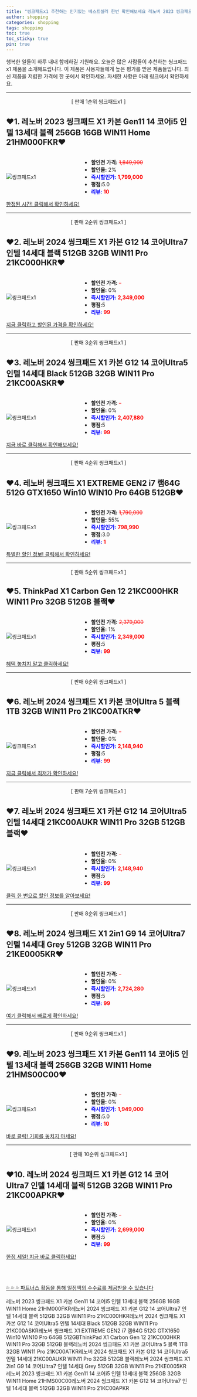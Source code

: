 ```yaml
---
title: "씽크패드x1 추천하는 인기있는 베스트셀러 한번 확인해보세요 레노버 2023 씽크패드 X1 카본"
author: shopping
categories: shopping
tags: shopping
toc: true
toc_sticky: true
pin: true
---
```

행복한 일들이 하루 내내 함께하길 기원해요. 오늘은 많은 사람들이 추천하는 씽크패드x1 제품을 소개해드립니다. 이 제품은 사용자들에게 높은 평가를 받은 제품들입니다. 최신 제품을 저렴한 가격에 한 곳에서 확인하세요. 자세한 사항은 아래 링크에서 확인하세요.

---
<p class="toplist" style="margin: 0 auto; display: block; width: fit-content;">[ 판매 1순위 씽크패드x1 ]</p>

<h2><strong>❤️1. 레노버 2023 씽크패드 X1 카본 Gen11 14 코어i5 인텔 13세대 블랙 256GB 16GB WIN11 Home 21HM000FKR❤️</strong></h2>

<div style="display: flex; align-items: center;">
    <div style="flex: 0.4;">
        <img src="https://thumbnail7.coupangcdn.com/thumbnails/remote/230x230ex/image/retail/images/276849243879367-ebd3882f-5f9f-4a3c-9106-337de1e434b7.jpg" alt="씽크패드x1" style="max-width: 100%;">
    </div>
    <div style="flex: 0.6; margin-left: 10px;">
        <ul>
            <li><strong>할인전 가격:</strong> <del style="color: red;">1,849,000</del></li>
            <li><strong>할인율:</strong> 2%</li>
            <li><span style='color:blue'><strong>즉시할인가:</strong></span> <span style='color:red'><strong>1,799,000</strong></span></li>
            <li><strong>평점:</strong>5.0</li>
            <li><span style='color:blue'><strong>리뷰:</strong></span> <span style='color:red'><strong>10</strong></span></li>
        </ul>
    </div>
</div>
<div class="center">
    <a href="https://William4Davisa.github.io?lptag=AF9450613&subid=githubio&pageKey=7746447621&traceid=V0-153&itemId=20854478755&vendorItemId=85718969118" class="myButton">
        한정된 시간! 클릭해서 확인하세요!
    </a>
</div>


---
<p class="toplist" style="margin: 0 auto; display: block; width: fit-content;">[ 판매 2순위 씽크패드x1 ]</p>

<h2><strong>❤️2. 레노버 2024 씽크패드 X1 카본 G12 14 코어Ultra7 인텔 14세대 블랙 512GB 32GB WIN11 Pro 21KC000HKR❤️</strong></h2>

<div style="display: flex; align-items: center;">
    <div style="flex: 0.4;">
        <img src="https://thumbnail6.coupangcdn.com/thumbnails/remote/230x230ex/image/retail/images/2024/05/02/18/6/194fa0c3-a6c4-446d-a18a-16c03c33e01f.jpg" alt="씽크패드x1" style="max-width: 100%;">
    </div>
    <div style="flex: 0.6; margin-left: 10px;">
        <ul>
            <li><strong>할인전 가격:</strong> <del style="color: red;">-</del></li>
            <li><strong>할인율:</strong> 0%</li>
            <li><span style='color:blue'><strong>즉시할인가:</strong></span> <span style='color:red'><strong>2,349,000</strong></span></li>
            <li><strong>평점:</strong>5</li>
            <li><span style='color:blue'><strong>리뷰:</strong></span> <span style='color:red'><strong>99</strong></span></li>
        </ul>
    </div>
</div>
<div class="center">
    <a href="https://William4Davisa.github.io?lptag=AF9450613&subid=githubio&pageKey=8073092553&traceid=V0-153&itemId=22731288880&vendorItemId=89766608344" class="myButton">
        지금 클릭하고 할인된 가격을 확인하세요!
    </a>
</div>


---
<p class="toplist" style="margin: 0 auto; display: block; width: fit-content;">[ 판매 3순위 씽크패드x1 ]</p>

<h2><strong>❤️3. 레노버 2024 씽크패드 X1 카본 G12 14 코어Ultra5 인텔 14세대 Black 512GB 32GB WIN11 Pro 21KC00ASKR❤️</strong></h2>

<div style="display: flex; align-items: center;">
    <div style="flex: 0.4;">
        <img src="https://thumbnail8.coupangcdn.com/thumbnails/remote/230x230ex/image/retail/images/2024/06/19/15/0/d5eb65c1-b193-4d8b-ae09-4a5a4f7eb348.jpg" alt="씽크패드x1" style="max-width: 100%;">
    </div>
    <div style="flex: 0.6; margin-left: 10px;">
        <ul>
            <li><strong>할인전 가격:</strong> <del style="color: red;">-</del></li>
            <li><strong>할인율:</strong> 0%</li>
            <li><span style='color:blue'><strong>즉시할인가:</strong></span> <span style='color:red'><strong>2,407,880</strong></span></li>
            <li><strong>평점:</strong>5</li>
            <li><span style='color:blue'><strong>리뷰:</strong></span> <span style='color:red'><strong>99</strong></span></li>
        </ul>
    </div>
</div>
<div class="center">
    <a href="https://William4Davisa.github.io?lptag=AF9450613&subid=githubio&pageKey=8176701336&traceid=V0-153&itemId=23367411655&vendorItemId=90397683531" class="myButton">
        지금 바로 클릭해서 확인해보세요!
    </a>
</div>


---
<p class="toplist" style="margin: 0 auto; display: block; width: fit-content;">[ 판매 4순위 씽크패드x1 ]</p>

<h2><strong>❤️4. 레노버 씽크패드 X1 EXTREME GEN2 i7 램64G 512G GTX1650 Win10 WIN10 Pro 64GB 512GB❤️</strong></h2>

<div style="display: flex; align-items: center;">
    <div style="flex: 0.4;">
        <img src="https://thumbnail8.coupangcdn.com/thumbnails/remote/230x230ex/image/vendor_inventory/705e/2e2b6a737d0882133324b9719f9c3c448ad70af48ff41eb8a756ed36f697.jpg" alt="씽크패드x1" style="max-width: 100%;">
    </div>
    <div style="flex: 0.6; margin-left: 10px;">
        <ul>
            <li><strong>할인전 가격:</strong> <del style="color: red;">1,790,000</del></li>
            <li><strong>할인율:</strong> 55%</li>
            <li><span style='color:blue'><strong>즉시할인가:</strong></span> <span style='color:red'><strong>798,990</strong></span></li>
            <li><strong>평점:</strong>3.0</li>
            <li><span style='color:blue'><strong>리뷰:</strong></span> <span style='color:red'><strong>1</strong></span></li>
        </ul>
    </div>
</div>
<div class="center">
    <a href="https://William4Davisa.github.io?lptag=AF9450613&subid=githubio&pageKey=8158937384&traceid=V0-153&itemId=23254125247&vendorItemId=90286524642" class="myButton">
        특별한 할인 정보! 클릭해서 확인하세요!
    </a>
</div>


---
<p class="toplist" style="margin: 0 auto; display: block; width: fit-content;">[ 판매 5순위 씽크패드x1 ]</p>

<h2><strong>❤️5. ThinkPad X1 Carbon Gen 12 21KC000HKR WIN11 Pro 32GB 512GB 블랙❤️</strong></h2>

<div style="display: flex; align-items: center;">
    <div style="flex: 0.4;">
        <img src="https://thumbnail7.coupangcdn.com/thumbnails/remote/230x230ex/image/vendor_inventory/a795/00b7e432ba74214d5888d4ab5a664b097800d520da5bb4c2cda8544f36b9.jpg" alt="씽크패드x1" style="max-width: 100%;">
    </div>
    <div style="flex: 0.6; margin-left: 10px;">
        <ul>
            <li><strong>할인전 가격:</strong> <del style="color: red;">2,379,000</del></li>
            <li><strong>할인율:</strong> 1%</li>
            <li><span style='color:blue'><strong>즉시할인가:</strong></span> <span style='color:red'><strong>2,349,000</strong></span></li>
            <li><strong>평점:</strong>5</li>
            <li><span style='color:blue'><strong>리뷰:</strong></span> <span style='color:red'><strong>99</strong></span></li>
        </ul>
    </div>
</div>
<div class="center">
    <a href="https://William4Davisa.github.io?lptag=AF9450613&subid=githubio&pageKey=8082782676&traceid=V0-153&itemId=22798654674&vendorItemId=89833592794" class="myButton">
        혜택 놓치지 말고 클릭하세요!
    </a>
</div>


---
<p class="toplist" style="margin: 0 auto; display: block; width: fit-content;">[ 판매 6순위 씽크패드x1 ]</p>

<h2><strong>❤️6. 레노버 2024 씽크패드 X1 카본 코어Ultra 5 블랙 1TB 32GB WIN11 Pro 21KC00ATKR❤️</strong></h2>

<div style="display: flex; align-items: center;">
    <div style="flex: 0.4;">
        <img src="https://thumbnail9.coupangcdn.com/thumbnails/remote/230x230ex/image/retail/images/2024/06/19/11/0/f1b38ed6-f310-4ba6-9224-bfbf5e0545f8.jpg" alt="씽크패드x1" style="max-width: 100%;">
    </div>
    <div style="flex: 0.6; margin-left: 10px;">
        <ul>
            <li><strong>할인전 가격:</strong> <del style="color: red;">-</del></li>
            <li><strong>할인율:</strong> 0%</li>
            <li><span style='color:blue'><strong>즉시할인가:</strong></span> <span style='color:red'><strong>2,148,940</strong></span></li>
            <li><strong>평점:</strong>5</li>
            <li><span style='color:blue'><strong>리뷰:</strong></span> <span style='color:red'><strong>99</strong></span></li>
        </ul>
    </div>
</div>
<div class="center">
    <a href="https://William4Davisa.github.io?lptag=AF9450613&subid=githubio&pageKey=8176522434&traceid=V0-153&itemId=23366429361&vendorItemId=90396746558" class="myButton">
        지금 클릭해서 최저가 확인하세요!
    </a>
</div>


---
<p class="toplist" style="margin: 0 auto; display: block; width: fit-content;">[ 판매 7순위 씽크패드x1 ]</p>

<h2><strong>❤️7. 레노버 2024 씽크패드 X1 카본 G12 14 코어Ultra5 인텔 14세대 21KC00AUKR WIN11 Pro 32GB 512GB 블랙❤️</strong></h2>

<div style="display: flex; align-items: center;">
    <div style="flex: 0.4;">
        <img src="https://thumbnail6.coupangcdn.com/thumbnails/remote/230x230ex/image/retail/images/2024/06/19/15/4/7e53ed08-b0ef-4dc7-9fb5-5db5151d1b62.jpg" alt="씽크패드x1" style="max-width: 100%;">
    </div>
    <div style="flex: 0.6; margin-left: 10px;">
        <ul>
            <li><strong>할인전 가격:</strong> <del style="color: red;">-</del></li>
            <li><strong>할인율:</strong> 0%</li>
            <li><span style='color:blue'><strong>즉시할인가:</strong></span> <span style='color:red'><strong>2,148,940</strong></span></li>
            <li><strong>평점:</strong>5</li>
            <li><span style='color:blue'><strong>리뷰:</strong></span> <span style='color:red'><strong>99</strong></span></li>
        </ul>
    </div>
</div>
<div class="center">
    <a href="https://William4Davisa.github.io?lptag=AF9450613&subid=githubio&pageKey=8156180977&traceid=V0-153&itemId=23237232841&vendorItemId=90397618143" class="myButton">
        클릭 한 번으로 할인 정보를 알아보세요!
    </a>
</div>


---
<p class="toplist" style="margin: 0 auto; display: block; width: fit-content;">[ 판매 8순위 씽크패드x1 ]</p>

<h2><strong>❤️8. 레노버 2024 씽크패드 X1 2in1 G9 14 코어Ultra7 인텔 14세대 Grey 512GB 32GB WIN11 Pro 21KE0005KR❤️</strong></h2>

<div style="display: flex; align-items: center;">
    <div style="flex: 0.4;">
        <img src="https://thumbnail7.coupangcdn.com/thumbnails/remote/230x230ex/image/retail/images/2024/06/20/18/4/2df412da-934f-4f81-9129-31eada0a2db1.jpg" alt="씽크패드x1" style="max-width: 100%;">
    </div>
    <div style="flex: 0.6; margin-left: 10px;">
        <ul>
            <li><strong>할인전 가격:</strong> <del style="color: red;">-</del></li>
            <li><strong>할인율:</strong> 0%</li>
            <li><span style='color:blue'><strong>즉시할인가:</strong></span> <span style='color:red'><strong>2,724,280</strong></span></li>
            <li><strong>평점:</strong>5</li>
            <li><span style='color:blue'><strong>리뷰:</strong></span> <span style='color:red'><strong>99</strong></span></li>
        </ul>
    </div>
</div>
<div class="center">
    <a href="https://William4Davisa.github.io?lptag=AF9450613&subid=githubio&pageKey=8179203199&traceid=V0-153&itemId=23380109953&vendorItemId=90410152903" class="myButton">
        여기 클릭해서 빠르게 확인하세요!
    </a>
</div>


---
<p class="toplist" style="margin: 0 auto; display: block; width: fit-content;">[ 판매 9순위 씽크패드x1 ]</p>

<h2><strong>❤️9. 레노버 2023 씽크패드 X1 카본 Gen11 14 코어i5 인텔 13세대 블랙 256GB 32GB WIN11 Home 21HMS00C00❤️</strong></h2>

<div style="display: flex; align-items: center;">
    <div style="flex: 0.4;">
        <img src="https://thumbnail8.coupangcdn.com/thumbnails/remote/230x230ex/image/retail/images/28429308678870-15558f74-48bc-4e7b-b95c-3cd9e496f478.jpg" alt="씽크패드x1" style="max-width: 100%;">
    </div>
    <div style="flex: 0.6; margin-left: 10px;">
        <ul>
            <li><strong>할인전 가격:</strong> <del style="color: red;">-</del></li>
            <li><strong>할인율:</strong> 0%</li>
            <li><span style='color:blue'><strong>즉시할인가:</strong></span> <span style='color:red'><strong>1,949,000</strong></span></li>
            <li><strong>평점:</strong>5.0</li>
            <li><span style='color:blue'><strong>리뷰:</strong></span> <span style='color:red'><strong>10</strong></span></li>
        </ul>
    </div>
</div>
<div class="center">
    <a href="https://William4Davisa.github.io?lptag=AF9450613&subid=githubio&pageKey=7746447621&traceid=V0-153&itemId=18632281644&vendorItemId=85767558453" class="myButton">
        바로 클릭! 기회를 놓치지 마세요!
    </a>
</div>


---
<p class="toplist" style="margin: 0 auto; display: block; width: fit-content;">[ 판매 10순위 씽크패드x1 ]</p>

<h2><strong>❤️10. 레노버 2024 씽크패드 X1 카본 G12 14 코어Ultra7 인텔 14세대 블랙 512GB 32GB WIN11 Pro 21KC00APKR❤️</strong></h2>

<div style="display: flex; align-items: center;">
    <div style="flex: 0.4;">
        <img src="https://thumbnail8.coupangcdn.com/thumbnails/remote/230x230ex/image/retail/images/2024/06/19/14/8/91b5cf84-b205-4230-9c05-50f705ec9237.jpg" alt="씽크패드x1" style="max-width: 100%;">
    </div>
    <div style="flex: 0.6; margin-left: 10px;">
        <ul>
            <li><strong>할인전 가격:</strong> <del style="color: red;">-</del></li>
            <li><strong>할인율:</strong> 0%</li>
            <li><span style='color:blue'><strong>즉시할인가:</strong></span> <span style='color:red'><strong>2,699,000</strong></span></li>
            <li><strong>평점:</strong>5</li>
            <li><span style='color:blue'><strong>리뷰:</strong></span> <span style='color:red'><strong>99</strong></span></li>
        </ul>
    </div>
</div>
<div class="center">
    <a href="https://William4Davisa.github.io?lptag=AF9450613&subid=githubio&pageKey=8176610078&traceid=V0-153&itemId=23366966308&vendorItemId=90397263726" class="myButton">
        한정 세일! 지금 바로 클릭하세요!
    </a>
</div>

<br><br><br>[💦 💦 💦 파트너스 활동을 통해 일정액의 수수료를 제공받을 수 있습니다](https://link.coupang.com/a/bcpT2c)<br><br>레노버 2023 씽크패드 X1 카본 Gen11 14 코어i5 인텔 13세대 블랙 256GB 16GB WIN11 Home 21HM000FKR레노버 2024 씽크패드 X1 카본 G12 14 코어Ultra7 인텔 14세대 블랙 512GB 32GB WIN11 Pro 21KC000HKR레노버 2024 씽크패드 X1 카본 G12 14 코어Ultra5 인텔 14세대 Black 512GB 32GB WIN11 Pro 21KC00ASKR레노버 씽크패드 X1 EXTREME GEN2 i7 램64G 512G GTX1650 Win10 WIN10 Pro 64GB 512GBThinkPad X1 Carbon Gen 12 21KC000HKR WIN11 Pro 32GB 512GB 블랙레노버 2024 씽크패드 X1 카본 코어Ultra 5 블랙 1TB 32GB WIN11 Pro 21KC00ATKR레노버 2024 씽크패드 X1 카본 G12 14 코어Ultra5 인텔 14세대 21KC00AUKR WIN11 Pro 32GB 512GB 블랙레노버 2024 씽크패드 X1 2in1 G9 14 코어Ultra7 인텔 14세대 Grey 512GB 32GB WIN11 Pro 21KE0005KR레노버 2023 씽크패드 X1 카본 Gen11 14 코어i5 인텔 13세대 블랙 256GB 32GB WIN11 Home 21HMS00C00레노버 2024 씽크패드 X1 카본 G12 14 코어Ultra7 인텔 14세대 블랙 512GB 32GB WIN11 Pro 21KC00APKR